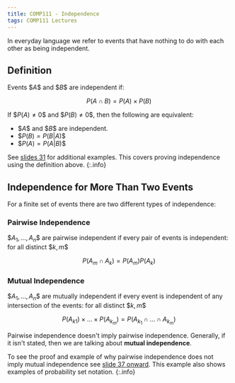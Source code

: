 ```yaml
---
title: COMP111 - Independence
tags: COMP111 Lectures
---
```

In everyday language we refer to events that have nothing to do with each other as being independent.

## Definition
Events \$$A\$$ and \$$B\$$ are independent if:

$$P(A\cap B)=P(A)\times P(B)$$

If \$$P(A)\neq 0\$$ and \$$P(B)\neq 0\$$, then the following are equivalent:

* \$$A\$$ and \$$B\$$ are independent.
* \$$P(B)=P(B\vert A)\$$
* \$$P(A)=P(A\vert B)\$$

See [slides 31]({{site.baseurl}}/assets/COMP111/Lectures/2020-11-19.pdf) for additional examples. This covers proving independence using the definition above.
{:.info}

## Independence for More Than Two Events
For a finite set of events there are two different types of independence:

### Pairwise Independence
\$$A_1,\ldots,A_n\$$ are pairwise independent if every pair of events is independent: for all distinct \$$k,m\$$

$$P(A_m\cap A_k)=P(A_m)P(A_k)$$

### Mutual Independence
\$$A_1,\ldots,A_n\$$ are mutually independent if every event is independent of any intersection of the events: for all distinct \$$k,m\$$
 
$$P(A_{k1})\times\ldots\times P(A_{k_m})=P(A_{k_1}\cap\ldots\cap A_{k_m})$$

Pairwise independence doesn't imply pairwise independence. Generally, if it isn't stated, then we are talking about **mutual independence**.

To see the proof and example of why pairwise independence does not imply mutual independence see [slide 37 onward]({{site.baseurl}}/assets/COMP111/Lectures/2020-11-19.pdf). This example also shows examples of probability set notation.
{:.info}
